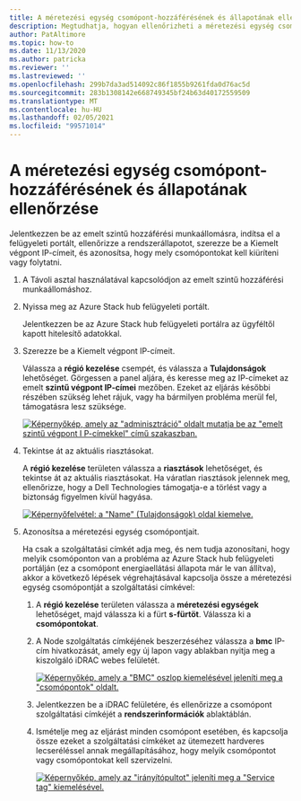 ```yaml
---
title: A méretezési egység csomópont-hozzáférésének és állapotának ellenőrzése
description: Megtudhatja, hogyan ellenőrizheti a méretezési egység csomópont-hozzáférését és állapotát
author: PatAltimore
ms.topic: how-to
ms.date: 11/13/2020
ms.author: patricka
ms.reviewer: ''
ms.lastreviewed: ''
ms.openlocfilehash: 299b7da3ad514092c86f1855b9261fda0d76ac5d
ms.sourcegitcommit: 283b1308142e668749345bf24b63d40172559509
ms.translationtype: MT
ms.contentlocale: hu-HU
ms.lasthandoff: 02/05/2021
ms.locfileid: "99571014"
---
```

# <a name="verifying-scale-unit-node-access-and-health"></a>A méretezési egység csomópont-hozzáférésének és állapotának ellenőrzése



Jelentkezzen be az emelt szintű hozzáférési munkaállomásra, indítsa el a felügyeleti portált, ellenőrizze a rendszerállapotot, szerezze be a Kiemelt végpont IP-címeit, és azonosítsa, hogy mely csomópontokat kell kiüríteni vagy folytatni.

1.  A Távoli asztal használatával kapcsolódjon az emelt szintű hozzáférési munkaállomáshoz.

2.  Nyissa meg az Azure Stack hub felügyeleti portált.

    Jelentkezzen be az Azure Stack hub felügyeleti portálra az ügyféltől kapott hitelesítő adatokkal.
        
3.  Szerezze be a Kiemelt végpont IP-címeit.


    Válassza a **régió kezelése** csempét, és válassza a **Tulajdonságok** lehetőséget. Görgessen a panel aljára, és keresse meg az IP-címeket az emelt **szintű végpont IP-címei** mezőben. Ezeket az eljárás későbbi részében szükség lehet rájuk, vagy ha bármilyen probléma merül fel, támogatásra lesz szüksége.

    [![Képernyőkép, amely az "adminisztráció" oldalt mutatja be az "emelt szintű végpont I P-címekkel" című szakaszban.](media/image-18-inline.png)](media/image-18-expanded.png#lightbox)
    
4.  Tekintse át az aktuális riasztásokat.

    A **régió kezelése** területen válassza a **riasztások** lehetőséget, és tekintse át az aktuális riasztásokat. Ha váratlan riasztások jelennek meg, ellenőrizze, hogy a Dell Technologies támogatja-e a törlést vagy a biztonság figyelmen kívül hagyása.
    
    [![Képernyőfelvétel: a "Name" (Tulajdonságok) oldal kiemelve.](media/image-19-inline.png)](media/image-19-expanded.png#lightbox)
    
5.  Azonosítsa a méretezési egység csomópontjait.

    Ha csak a szolgáltatási címkét adja meg, és nem tudja azonosítani, hogy melyik csomóponton van a probléma az Azure Stack hub felügyeleti portálján (ez a csomópont energiaellátási állapota már le van állítva), akkor a következő lépések végrehajtásával kapcsolja össze a méretezési egység csomópontját a szolgáltatási címkével:
    
    1.  A **régió kezelése** területen válassza a **méretezési egységek** lehetőséget, majd válassza ki a fürt **s-fürtöt**. Válassza ki a **csomópontokat**.
    
    1.  A Node szolgáltatás címkéjének beszerzéséhez válassza a **bmc** IP-cím hivatkozását, amely egy új lapon vagy ablakban nyitja meg a kiszolgáló iDRAC webes felületét.

        [![Képernyőkép, amely a "BMC" oszlop kiemelésével jeleníti meg a "csomópontok" oldalt.](media/image-20-inline.png)](media/image-20-expanded.png#lightbox) 
    
    1.  Jelentkezzen be a iDRAC felületére, és ellenőrizze a csomópont szolgáltatási címkéjét a **rendszerinformációk** ablaktáblán.
    
    1.  Ismételje meg az eljárást minden csomópont esetében, és kapcsolja össze ezeket a szolgáltatási címkéket az ütemezett hardveres lecseréléssel annak megállapításához, hogy melyik csomópontot vagy csomópontokat kell szervizelni.

        [![Képernyőkép, amely az "irányítópultot" jeleníti meg a "Service tag" kiemelésével.](media/image-21-inline.png)](media/image-21-expanded.png#lightbox)
    
